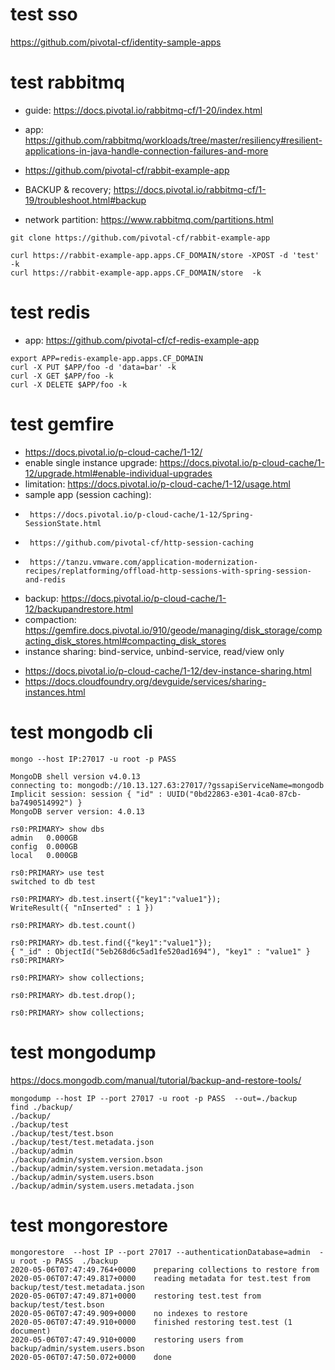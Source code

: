 # test sso
https://github.com/pivotal-cf/identity-sample-apps

# test rabbitmq 
- guide: https://docs.pivotal.io/rabbitmq-cf/1-20/index.html
- app: https://github.com/rabbitmq/workloads/tree/master/resiliency#resilient-applications-in-java-handle-connection-failures-and-more
- https://github.com/pivotal-cf/rabbit-example-app

- BACKUP & recovery; https://docs.pivotal.io/rabbitmq-cf/1-19/troubleshoot.html#backup
- network partition: https://www.rabbitmq.com/partitions.html


```
git clone https://github.com/pivotal-cf/rabbit-example-app

curl https://rabbit-example-app.apps.CF_DOMAIN/store -XPOST -d 'test' -k
curl https://rabbit-example-app.apps.CF_DOMAIN/store  -k
```

# test redis
- app: https://github.com/pivotal-cf/cf-redis-example-app
```
export APP=redis-example-app.apps.CF_DOMAIN
curl -X PUT $APP/foo -d 'data=bar' -k
curl -X GET $APP/foo -k
curl -X DELETE $APP/foo -k

```

# test gemfire
- https://docs.pivotal.io/p-cloud-cache/1-12/
- enable single instance upgrade: https://docs.pivotal.io/p-cloud-cache/1-12/upgrade.html#enable-individual-upgrades
- limitation: https://docs.pivotal.io/p-cloud-cache/1-12/usage.html
- sample app (session caching): 
*      https://docs.pivotal.io/p-cloud-cache/1-12/Spring-SessionState.html
*      https://github.com/pivotal-cf/http-session-caching
*      https://tanzu.vmware.com/application-modernization-recipes/replatforming/offload-http-sessions-with-spring-session-and-redis
- backup: https://docs.pivotal.io/p-cloud-cache/1-12/backupandrestore.html
- compaction: https://gemfire.docs.pivotal.io/910/geode/managing/disk_storage/compacting_disk_stores.html#compacting_disk_stores
- instance sharing: bind-service, unbind-service, read/view only
*  https://docs.pivotal.io/p-cloud-cache/1-12/dev-instance-sharing.html
*  https://docs.cloudfoundry.org/devguide/services/sharing-instances.html



# test  mongodb cli 
```
mongo --host IP:27017 -u root -p PASS

MongoDB shell version v4.0.13
connecting to: mongodb://10.13.127.63:27017/?gssapiServiceName=mongodb
Implicit session: session { "id" : UUID("0bd22863-e301-4ca0-87cb-ba7490514992") }
MongoDB server version: 4.0.13

rs0:PRIMARY> show dbs
admin   0.000GB
config  0.000GB
local   0.000GB

rs0:PRIMARY> use test
switched to db test

rs0:PRIMARY> db.test.insert({"key1":"value1"});
WriteResult({ "nInserted" : 1 })

rs0:PRIMARY> db.test.count()

rs0:PRIMARY> db.test.find({"key1":"value1"});
{ "_id" : ObjectId("5eb268d6c5ad1fe520ad1694"), "key1" : "value1" }
rs0:PRIMARY>

rs0:PRIMARY> show collections;

rs0:PRIMARY> db.test.drop();

rs0:PRIMARY> show collections;

```

# test  mongodump
https://docs.mongodb.com/manual/tutorial/backup-and-restore-tools/
```
mongodump --host IP --port 27017 -u root -p PASS  --out=./backup
find ./backup/
./backup/
./backup/test
./backup/test/test.bson
./backup/test/test.metadata.json
./backup/admin
./backup/admin/system.version.bson
./backup/admin/system.version.metadata.json
./backup/admin/system.users.bson
./backup/admin/system.users.metadata.json
```

# test mongorestore
```
mongorestore  --host IP --port 27017 --authenticationDatabase=admin  -u root -p PASS  ./backup
2020-05-06T07:47:49.764+0000	preparing collections to restore from
2020-05-06T07:47:49.817+0000	reading metadata for test.test from backup/test/test.metadata.json
2020-05-06T07:47:49.871+0000	restoring test.test from backup/test/test.bson
2020-05-06T07:47:49.909+0000	no indexes to restore
2020-05-06T07:47:49.910+0000	finished restoring test.test (1 document)
2020-05-06T07:47:49.910+0000	restoring users from backup/admin/system.users.bson
2020-05-06T07:47:50.072+0000	done
```



